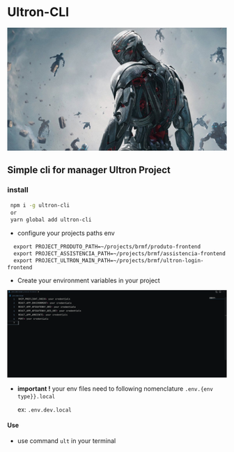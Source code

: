 # Ultron-CLI

![alt](./assets/ultron.jpeg)

## Simple cli for manager Ultron Project

### install

```bash
 npm i -g ultron-cli
 or
 yarn global add ultron-cli
```

- configure your projects paths env

```console
  export PROJECT_PRODUTO_PATH=~/projects/brmf/produto-frontend
  export PROJECT_ASSISTENCIA_PATH=~/projects/brmf/assistencia-frontend
  export PROJECT_ULTRON_MAIN_PATH=~/projects/brmf/ultron-login-frontend
```

- Create your environment variables in your project

![envs](./assets/envs.png)

- **important !**
  your env files need to following nomenclature `.env.{env type}}.local`

  ex: `.env.dev.local`

#### Use

- use command `ult` in your terminal

